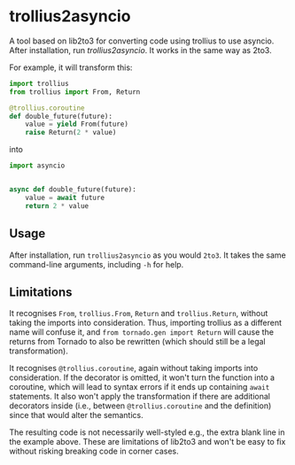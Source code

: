 # trollius2asyncio

A tool based on lib2to3 for converting code using trollius to use
asyncio. After installation, run *trollius2asyncio*. It works in the
same way as 2to3.

For example, it will transform this:
```python
import trollius
from trollius import From, Return

@trollius.coroutine
def double_future(future):
    value = yield From(future)
    raise Return(2 * value)
```
into
```python
import asyncio


async def double_future(future):
    value = await future
    return 2 * value
```

## Usage

After installation, run `trollius2asyncio` as you would `2to3`. It takes the
same command-line arguments, including `-h` for help.

## Limitations

It recognises `From`, `trollius.From`, `Return` and `trollius.Return`, without
taking the imports into consideration. Thus, importing trollius as a different
name will confuse it, and `from tornado.gen import Return` will cause the
returns from Tornado to also be rewritten (which should still be a legal
transformation).

It recognises `@trollius.coroutine`, again without taking imports into
consideration. If the decorator is omitted, it won't turn the function into a
coroutine, which will lead to syntax errors if it ends up containing `await`
statements. It also won't apply the transformation if there are additional
decorators inside (i.e., between `@trollius.coroutine` and the definition)
since that would alter the semantics.

The resulting code is not necessarily well-styled e.g., the extra blank line
in the example above. These are limitations of lib2to3 and won't be easy to fix
without risking breaking code in corner cases.

